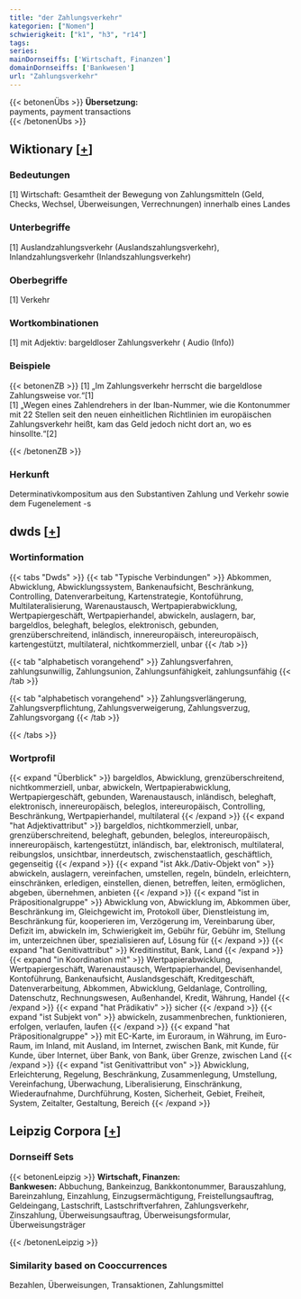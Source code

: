 ```yaml
---
title: "der Zahlungsverkehr"
kategorien: ["Nomen"]
schwierigkeit: ["k1", "h3", "r14"]
tags:
series:
mainDornseiffs: ['Wirtschaft, Finanzen']
domainDornseiffs: ['Bankwesen']
url: "Zahlungsverkehr"
---
```


{{< betonenÜbs >}}
**Übersetzung:**  
payments, payment transactions  
{{< /betonenÜbs >}}

## Wiktionary [[+](https://de.wiktionary.org/wiki/Zahlungsverkehr)]

### Bedeutungen
[1] Wirtschaft: Gesamtheit der Bewegung von Zahlungsmitteln (Geld, Checks, Wechsel, Überweisungen, Verrechnungen) innerhalb eines Landes  

### Unterbegriffe
[1] Auslandzahlungsverkehr (Auslandszahlungsverkehr), Inlandzahlungsverkehr (Inlandszahlungsverkehr)  

### Oberbegriffe
[1] Verkehr  

### Wortkombinationen
[1] mit Adjektiv: bargeldloser Zahlungsverkehr ( Audio (Info))  

### Beispiele
{{< betonenZB >}}
[1] „Im Zahlungsverkehr herrscht die bargeldlose Zahlungsweise vor.“[1]  
[1] „Wegen eines Zahlendrehers in der Iban-Nummer, wie die Kontonummer mit 22 Stellen seit den neuen einheitlichen Richtlinien im europäischen Zahlungsverkehr heißt, kam das Geld jedoch nicht dort an, wo es hinsollte.“[2]  

{{< /betonenZB >}}
### Herkunft
Determinativkompositum aus den Substantiven Zahlung und Verkehr sowie dem Fugenelement -s  



## dwds [[+](https://www.dwds.de/wb/Zahlungsverkehr)]

### Wortinformation
{{< tabs "Dwds" >}}
{{< tab "Typische Verbindungen" >}}
Abkommen, Abwicklung, Abwicklungssystem, Bankenaufsicht, Beschränkung, Controlling, Datenverarbeitung, Kartenstrategie, Kontoführung, Multilateralisierung, Warenaustausch, Wertpapierabwicklung, Wertpapiergeschäft, Wertpapierhandel, abwickeln, auslagern, bar, bargeldlos, beleghaft, beleglos, elektronisch, gebunden, grenzüberschreitend, inländisch, innereuropäisch, intereuropäisch, kartengestützt, multilateral, nichtkommerziell, unbar
{{< /tab >}}

{{< tab "alphabetisch vorangehend" >}}
Zahlungsverfahren, zahlungsunwillig, Zahlungsunion, Zahlungsunfähigkeit, zahlungsunfähig
{{< /tab >}}

{{< tab "alphabetisch vorangehend" >}}
Zahlungsverlängerung, Zahlungsverpflichtung, Zahlungsverweigerung, Zahlungsverzug, Zahlungsvorgang
{{< /tab >}}

{{< /tabs >}}

### Wortprofil
{{< expand "Überblick" >}} bargeldlos, Abwicklung, grenzüberschreitend, nichtkommerziell, unbar, abwickeln, Wertpapierabwicklung, Wertpapiergeschäft, gebunden, Warenaustausch, inländisch, beleghaft, elektronisch, innereuropäisch, beleglos, intereuropäisch, Controlling, Beschränkung, Wertpapierhandel, multilateral {{< /expand >}}
{{< expand "hat Adjektivattribut" >}} bargeldlos, nichtkommerziell, unbar, grenzüberschreitend, beleghaft, gebunden, beleglos, intereuropäisch, innereuropäisch, kartengestützt, inländisch, bar, elektronisch, multilateral, reibungslos, unsichtbar, innerdeutsch, zwischenstaatlich, geschäftlich, gegenseitig {{< /expand >}}
{{< expand "ist Akk./Dativ-Objekt von" >}} abwickeln, auslagern, vereinfachen, umstellen, regeln, bündeln, erleichtern, einschränken, erledigen, einstellen, dienen, betreffen, leiten, ermöglichen, abgeben, übernehmen, anbieten {{< /expand >}}
{{< expand "ist in Präpositionalgruppe" >}} Abwicklung von, Abwicklung im, Abkommen über, Beschränkung im, Gleichgewicht im, Protokoll über, Dienstleistung im, Beschränkung für, kooperieren im, Verzögerung im, Vereinbarung über, Defizit im, abwickeln im, Schwierigkeit im, Gebühr für, Gebühr im, Stellung im, unterzeichnen über, spezialisieren auf, Lösung für {{< /expand >}}
{{< expand "hat Genitivattribut" >}} Kreditinstitut, Bank, Land {{< /expand >}}
{{< expand "in Koordination mit" >}} Wertpapierabwicklung, Wertpapiergeschäft, Warenaustausch, Wertpapierhandel, Devisenhandel, Kontoführung, Bankenaufsicht, Auslandsgeschäft, Kreditgeschäft, Datenverarbeitung, Abkommen, Abwicklung, Geldanlage, Controlling, Datenschutz, Rechnungswesen, Außenhandel, Kredit, Währung, Handel {{< /expand >}}
{{< expand "hat Prädikativ" >}} sicher {{< /expand >}}
{{< expand "ist Subjekt von" >}} abwickeln, zusammenbrechen, funktionieren, erfolgen, verlaufen, laufen {{< /expand >}}
{{< expand "hat Präpositionalgruppe" >}} mit EC-Karte, im Euroraum, in Währung, im Euro-Raum, im Inland, mit Ausland, im Internet, zwischen Bank, mit Kunde, für Kunde, über Internet, über Bank, von Bank, über Grenze, zwischen Land {{< /expand >}}
{{< expand "ist Genitivattribut von" >}} Abwicklung, Erleichterung, Regelung, Beschränkung, Zusammenlegung, Umstellung, Vereinfachung, Überwachung, Liberalisierung, Einschränkung, Wiederaufnahme, Durchführung, Kosten, Sicherheit, Gebiet, Freiheit, System, Zeitalter, Gestaltung, Bereich {{< /expand >}}

## Leipzig Corpora [[+](https://corpora.uni-leipzig.de/en/res?word=Zahlungsverkehr&corpusId=deu_newscrawl-public_2018)]

### Dornseiff Sets
{{< betonenLeipzig >}}
**Wirtschaft, Finanzen:**  
**Bankwesen:** Abbuchung, Bankeinzug, Bankkontonummer, Barauszahlung, Bareinzahlung, Einzahlung, Einzugsermächtigung, Freistellungsauftrag, Geldeingang, Lastschrift, Lastschriftverfahren, Zahlungsverkehr, Zinszahlung, Überweisungsauftrag, Überweisungsformular, Überweisungsträger  

{{< /betonenLeipzig >}}

### Similarity based on Cooccurrences
Bezahlen, Überweisungen, Transaktionen, Zahlungsmittel

